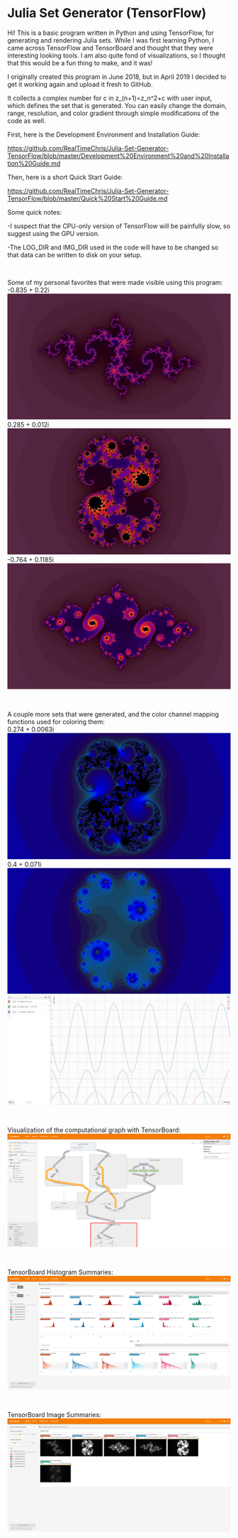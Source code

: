 # Julia Set Generator (TensorFlow)

Hi! This is a basic program written in Python and using TensorFlow, for generating and rendering Julia sets. While I was first learning Python, I came across TensorFlow and TensorBoard and thought that they were interesting looking tools. I am also quite fond of visualizations, so I thought that this would be a fun thing to make, and it was!

I originally created this program in June 2018, but in April 2019 I decided to get it working again and upload it fresh to GitHub.

It collects a complex number for c in z_(n+1)=z_n^2+c with user input, which defines the set that is generated. You can easily change the domain, range, resolution, and color gradient through simple modifications of the code as well.

First, here is the Development Environment and Installation Guide:

https://github.com/RealTimeChris/Julia-Set-Generator-TensorFlow/blob/master/Development%20Environment%20and%20Installation%20Guide.md

Then, here is a short Quick Start Guide:

https://github.com/RealTimeChris/Julia-Set-Generator-TensorFlow/blob/master/Quick%20Start%20Guide.md

Some quick notes:
  
  -I suspect that the CPU-only version of TensorFlow will be painfully slow, so suggest using the GPU version.
  
  -The LOG_DIR and IMG_DIR used in the code will have to be changed so that data can be written to disk on your setup.

<br>

Some of my personal favorites that were made visible using this program:
<br>
-0.835 + 0.22i
![-0.835 + 0.22i](https://github.com/RealTimeChris/Julia-Set-Generator-TensorFlow/blob/master/Images/-0.835%20+%200.22i.jpg?raw=true)
0.285 + 0.012i
![0.285 + 0.012i](https://github.com/RealTimeChris/Julia-Set-Generator-TensorFlow/blob/master/Images/0.285%20+%200.012i.jpg?raw=true)
-0.764 + 0.1185i
![-0.764 + 0.1185i](https://github.com/RealTimeChris/Julia-Set-Generator-TensorFlow/blob/master/Images/-0.764%20+%200.1185i.jpg?raw=true)

<br>

A couple more sets that were generated, and the color channel mapping functions used for coloring them:
<br>
0.274 + 0.0063i
![0.274 + 0.0063i](https://github.com/RealTimeChris/Julia-Set-Generator-TensorFlow/blob/master/Images/0.274%20+%200.0063i.jpg?raw=true)
0.4 + 0.071i
![0.4 0.071i](https://github.com/RealTimeChris/Julia-Set-Generator-TensorFlow/blob/master/Images/0.4%20+%200.071i.jpg?raw=true)
![Color Channel Mapping Functions:](https://github.com/RealTimeChris/Julia-Set-Generator-TensorFlow/blob/master/Images/Color%20Channel%20Mapping%20Functions%20-%20The%20Blue.png?raw=true)

<br>

Visualization of the computational graph with TensorBoard:
![Computational Graph Visualization](https://github.com/RealTimeChris/Julia-Set-Generator-TensorFlow/blob/master/Images/Computational%20Graph%20Visualization.png?raw=true)

<br>

TensorBoard Histogram Summaries:
![Histogram Summaries](https://github.com/RealTimeChris/Julia-Set-Generator-TensorFlow/blob/master/Images/Histogram%20Summaries.png?raw=true)

<br>

TensorBoard Image Summaries:
![Image Summaries](https://github.com/RealTimeChris/Julia-Set-Generator-TensorFlow/blob/master/Images/Image%20Summaries.png?raw=true)
